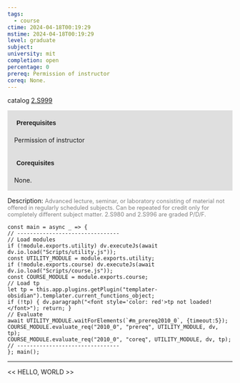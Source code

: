 ```yaml
---
tags:
  - course
ctime: 2024-04-18T00:19:29
mstime: 2024-04-18T00:19:29
level: graduate
subject: 
university: mit
completion: open
percentage: 0
prereq: Permission of instructor
coreq: None.
---
```


catalog [2.S999](http://student.mit.edu/catalog/m2c.html#2.S999)

<span style="display: block; padding: 15px; background-color: rgb(100, 100, 100, 0.2);"><font id="m_prereq2010_0" style="display: block; font-family: Arial, sans-serif; font-weight: bold; padding: 5px">Prerequisites</font><br><span id="prereq2010_0">Permission of instructor</span></span>
<span style="display: block; padding: 15px; background-color: rgb(100, 100, 100, 0.2);"><font id="m_coreq2010_0" style="display: block; font-family: Arial, sans-serif; font-weight: bold; padding: 5px">Corequisites</font><br><span id="coreq2010_0">None.</span></span>

<font style="">Description:</font>
<font style="color: grey; font-size: 0.8rem;">Advanced lecture, seminar, or laboratory consisting of material not offered in regularly scheduled subjects. Can be repeated for credit only for completely different subject matter.  2.S980 and 2.S996 are graded P/D/F.</font>

```dataviewjs
const main = async _ => {
// --------------------------------
// Load modules
if (!module.exports.utility) dv.executeJs(await dv.io.load("Scripts/utility.js"));
const UTILITY_MODULE = module.exports.utility;
if (!module.exports.course) dv.executeJs(await dv.io.load("Scripts/course.js"));
const COURSE_MODULE = module.exports.course;
// Load tp
let tp = this.app.plugins.getPlugin("templater-obsidian").templater.current_functions_object;
if (!tp) { dv.paragraph("<font style='color: red'>tp not loaded!</font>"); return; }
// Evaluate
await UTILITY_MODULE.waitForElements(`#m_prereq2010_0`, {timeout:5});
COURSE_MODULE.evaluate_req("2010_0", "prereq", UTILITY_MODULE, dv, tp);
COURSE_MODULE.evaluate_req("2010_0", "coreq", UTILITY_MODULE, dv, tp);
// --------------------------------
}; main();
```

---

<< HELLO, WORLD >>
